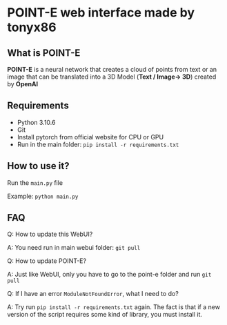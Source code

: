 # POINT-E web interface made by tonyx86

## What is POINT-E
**POINT-E** is a neural network that creates a cloud of points from text or an image that can be translated into a 3D Model (**Text / Image-> 3D**) created by **OpenAI**

## Requirements

 - Python 3.10.6
 - Git
 - Install pytorch from official website for CPU or GPU
 - Run in the main folder: `pip install -r requirements.txt`

## How to use it?
Run the `main.py` file

Example: `python main.py`

## FAQ

Q: How to update this WebUI?

A: You need run in main webui folder: `git pull`

Q: How to update POINT-E?

A: Just like WebUI, only you have to go to the point-e folder and run `git pull`

Q: If I have an error `ModuleNotFoundError`, what I need to do?

A: Try run `pip install -r requirements.txt` again. The fact is that if a new version of the script requires some kind of library, you must install it.